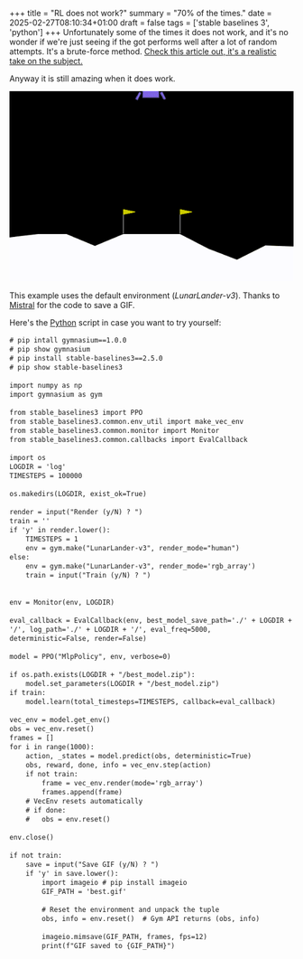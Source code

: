 +++
title = "RL does not work?"
summary = "70% of the times."
date = 2025-02-27T08:10:34+01:00
draft = false
tags = ['stable baselines 3', 'python']
+++
Unfortunately some of the times it does not work, and it's no wonder if we're just seeing if the got performs well after a lot of random attempts. It's a brute-force method.
[Check this article out, it's a realistic take on the subject.](https://www.alexirpan.com/2018/02/14/rl-hard.html)

Anyway it is still amazing when it does work.

![A mostly working example.](best2.gif)

This example uses the default environment (*LunarLander-v3*). Thanks to [Mistral](https://chat.mistral.ai/chat) for the code to save a GIF.

Here's the [Python](https://www.python.org/) script in case you want to try yourself:

```
# pip intall gymnasium==1.0.0
# pip show gymnasium
# pip install stable-baselines3==2.5.0
# pip show stable-baselines3

import numpy as np
import gymnasium as gym

from stable_baselines3 import PPO
from stable_baselines3.common.env_util import make_vec_env
from stable_baselines3.common.monitor import Monitor
from stable_baselines3.common.callbacks import EvalCallback

import os
LOGDIR = 'log'
TIMESTEPS = 100000

os.makedirs(LOGDIR, exist_ok=True)

render = input("Render (y/N) ? ")
train = ''
if 'y' in render.lower():
    TIMESTEPS = 1
    env = gym.make("LunarLander-v3", render_mode="human")
else:
    env = gym.make("LunarLander-v3", render_mode='rgb_array')
    train = input("Train (y/N) ? ")
    
                             
env = Monitor(env, LOGDIR)

eval_callback = EvalCallback(env, best_model_save_path='./' + LOGDIR + '/', log_path='./' + LOGDIR + '/', eval_freq=5000, deterministic=False, render=False)

model = PPO("MlpPolicy", env, verbose=0)

if os.path.exists(LOGDIR + "/best_model.zip"):
    model.set_parameters(LOGDIR + "/best_model.zip")
if train:
    model.learn(total_timesteps=TIMESTEPS, callback=eval_callback)

vec_env = model.get_env()
obs = vec_env.reset()
frames = []
for i in range(1000):
    action, _states = model.predict(obs, deterministic=True)
    obs, reward, done, info = vec_env.step(action)
    if not train:
        frame = vec_env.render(mode='rgb_array')
        frames.append(frame)
    # VecEnv resets automatically
    # if done:
    #   obs = env.reset()

env.close()

if not train:
    save = input("Save GIF (y/N) ? ")
    if 'y' in save.lower():
        import imageio # pip install imageio
        GIF_PATH = 'best.gif'
        
        # Reset the environment and unpack the tuple
        obs, info = env.reset()  # Gym API returns (obs, info)
    
        imageio.mimsave(GIF_PATH, frames, fps=12)
        print(f"GIF saved to {GIF_PATH}")
```
